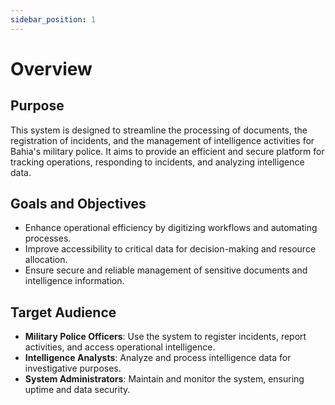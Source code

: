 ```yaml
---
sidebar_position: 1
---
```


# Overview

## Purpose

This system is designed to streamline the processing of documents, the registration of incidents, and the management of intelligence activities for Bahia's military police. It aims to provide an efficient and secure platform for tracking operations, responding to incidents, and analyzing intelligence data.

## Goals and Objectives

- Enhance operational efficiency by digitizing workflows and automating processes.
- Improve accessibility to critical data for decision-making and resource allocation.
- Ensure secure and reliable management of sensitive documents and intelligence information.

## Target Audience

- **Military Police Officers**: Use the system to register incidents, report activities, and access operational intelligence.
- **Intelligence Analysts**: Analyze and process intelligence data for investigative purposes.
- **System Administrators**: Maintain and monitor the system, ensuring uptime and data security.
